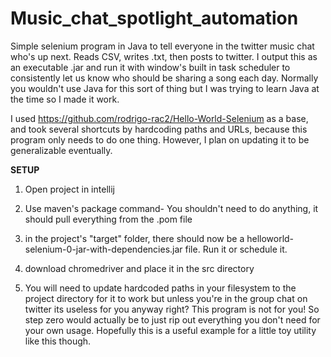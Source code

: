 # Music_chat_spotlight_automation
Simple selenium program in Java to tell everyone in the twitter music chat who's up next. Reads CSV, writes .txt, then posts to twitter. I output this as an executable .jar and run it with window's built in task scheduler to consistently let us know who should be sharing a song each day. Normally you wouldn't use Java for this sort of thing but I was trying to learn Java at the time so I made it work.

I used https://github.com/rodrigo-rac2/Hello-World-Selenium as a base, and took several shortcuts by hardcoding paths and URLs, because this program only needs to do one thing. However, I plan on updating it to be generalizable eventually.

**SETUP**
1) Open project in intellij
2) Use maven's package command- You shouldn't need to do anything, it should pull everything from the .pom file
3) in the project's "target" folder, there should now be a helloworld-selenium-0-jar-with-dependencies.jar file. Run it or schedule it.
4) download chromedriver and place it in the src directory

0) You will need to update hardcoded paths in your filesystem to the project directory for it to work but unless you're in the group chat on twitter its useless for you anyway right? This program is not for you! So step zero would actually be to just rip out everything you don't need for your own usage. Hopefully this is a useful example for a little toy utility like this though.
